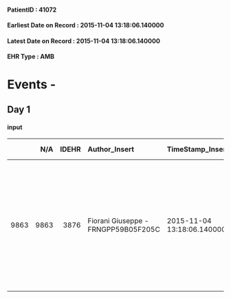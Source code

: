 
#### PatientID : 41072
#### Earliest Date on Record : 2015-11-04 13:18:06.140000
#### Latest Date on Record : 2015-11-04 13:18:06.140000
#### EHR Type : AMB

# Events - 

## Day 1

#### input
|      |    N/A |   IDEHR | Author_Insert                       | TimeStamp_Insert           | EHRType   |   PatientID |   IDDigitalSignDocument | persone_vicine   |   Unnamed: 0_x.1 |   IDANAMNESI_SOCIALE | Patient   | FamigliaAltro   | Paziente_T   | FamigliaAltro_T   |   Non_Rilevabile_x.1 | Note_Non_Rilevabile_x.1   | opt_Problemi   | Note_I                                                                                                                                                                                                                                                        | chk_contr_sintomi   | opt_paziente_a   | opt_famiglia_a   | opt_adeguatezza   | opt_paziente_solo   | ds_note_con                                                                                                                                       | opt_presente_assente   | Presenza_minori   | opt_capacita   | opt_necessario   | opt_presente   | opt_risorse_ec   | opt_paziente_psi   | opt_Ins_vol   | opt_paziente_ad   | opt_caregiver_ad   | opt_esenzione   | opt_inv_civile   |   invalidita_perc | ds_codice_es   | Needs     | Domestic partnership   | Fragility   | opt_disponibilita_f   | opt_indennita_acc   | opt_legge   | opt_famiglia_psi   | opt_disponibilit_paz   |
|-----:|-------:|--------:|:------------------------------------|:---------------------------|:----------|------------:|------------------------:|:-----------------|-----------------:|---------------------:|:----------|:----------------|:-------------|:------------------|---------------------:|:--------------------------|:---------------|:--------------------------------------------------------------------------------------------------------------------------------------------------------------------------------------------------------------------------------------------------------------|:--------------------|:-----------------|:-----------------|:------------------|:--------------------|:--------------------------------------------------------------------------------------------------------------------------------------------------|:-----------------------|:------------------|:---------------|:-----------------|:---------------|:-----------------|:-------------------|:--------------|:------------------|:-------------------|:----------------|:-----------------|------------------:|:---------------|:----------|:-----------------------|:------------|:----------------------|:--------------------|:------------|:-------------------|:-----------------------|
| 9863 |   9863 |    3876 | Fiorani Giuseppe - FRNGPP59B05F205C | 2015-11-04 13:18:06.140000 | AMB       |       41072 |                  178146 | N/A              |             1750 |                 1216 | No#0      | Si#1            | No#0         | Si#1              |                    0 | NR                        | No#0           | Pz non oncologico terminale,segnalato ieri dalla dott.ssa D'amico.Affetto da grave quadro di comorbidit√† in emodialisi trisettimanale sospesa stamane per le condizioni di terminalit√† e rimandato al domicilio.I figli sono al corrente della terminalit√† | controllo sintomi#0 | Indefinite#2     | Congruenti#1     | Da valutare#2     | No#0                | Viveva con una badante che questa mattina ha abbandonato la casa.Al momento sono presenti i due figli maschiMassimo e Ivano,in grossa difficolt√† | Presente#1             | No#0              | Adeguato#0     | Si#1             | No#0           | Adeguate#1       | No#0               | No#0          | Problematica#0    | Totale#2           | Si#1            | Si#1             |               100 | IC14           | Clinici#0 | Badante#1              | nessuna#0   | Si#1                  | Si#1                | No#0        | No#0               | Si#1                   |


